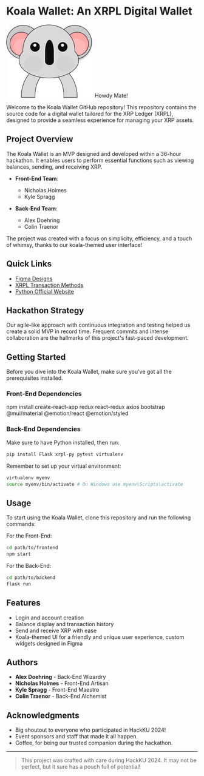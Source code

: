 # Koala Wallet: An XRPL Digital Wallet

![Koala Wallet Logo](FrontEnd/Design/Koala_Body.png "Koala Wallet Logo")  Howdy Mate!

Welcome to the Koala Wallet GitHub repository! This repository contains the source code for a digital wallet tailored for the XRP Ledger (XRPL), designed to provide a seamless experience for managing your XRP assets.

## Project Overview
The Koala Wallet is an MVP designed and developed within a 36-hour hackathon. It enables users to perform essential functions such as viewing balances, sending, and receiving XRP. 

- **Front-End Team**:
  - Nicholas Holmes
  - Kyle Spragg

- **Back-End Team**:
  - Alex Doehring
  - Colin Traenor

The project was created with a focus on simplicity, efficiency, and a touch of whimsy, thanks to our koala-themed user interface!

## Quick Links
- [Figma Designs](https://www.figma.com)
- [XRPL Transaction Methods](https://xrpl-py.readthedocs.io/en/stable/source/xrpl.transaction.html)
- [Python Official Website](https://www.python.org/downloads/)

## Hackathon Strategy
Our agile-like approach with continuous integration and testing helped us create a solid MVP in record time. Frequent commits and intense collaboration are the hallmarks of this project's fast-paced development.

## Getting Started
Before you dive into the Koala Wallet, make sure you've got all the prerequisites installed.

### Front-End Dependencies
npm install create-react-app redux react-redux axios bootstrap @mui/material @emotion/react @emotion/styled

### Back-End Dependencies
Make sure to have Python installed, then run:
```bash
pip install Flask xrpl-py pytest virtualenv
```

Remember to set up your virtual environment:
```bash
virtualenv myenv
source myenv/bin/activate # On Windows use myenv\Scripts\activate
```

## Usage
To start using the Koala Wallet, clone this repository and run the following commands:

For the Front-End:
```bash
cd path/to/frontend
npm start
````

For the Back-End:
```bash
cd path/to/backend
flask run
```

## Features
- Login and account creation
- Balance display and transaction history
- Send and receive XRP with ease
- Koala-themed UI for a friendly and unique user experience, custom widgets designed in Figma


## Authors
- **Alex Doehring** - Back-End Wizardry
- **Nicholas Holmes** - Front-End Artisan
- **Kyle Spragg** - Front-End Maestro
- **Colin Traenor** - Back-End Alchemist


## Acknowledgments
- Big shoutout to everyone who participated in HackKU 2024!
- Event sponsors and staff that made it all happen.
- Coffee, for being our trusted companion during the hackathon.

---
> This project was crafted with care during HackKU 2024. It may not be perfect, but it sure has a pouch full of potential!
